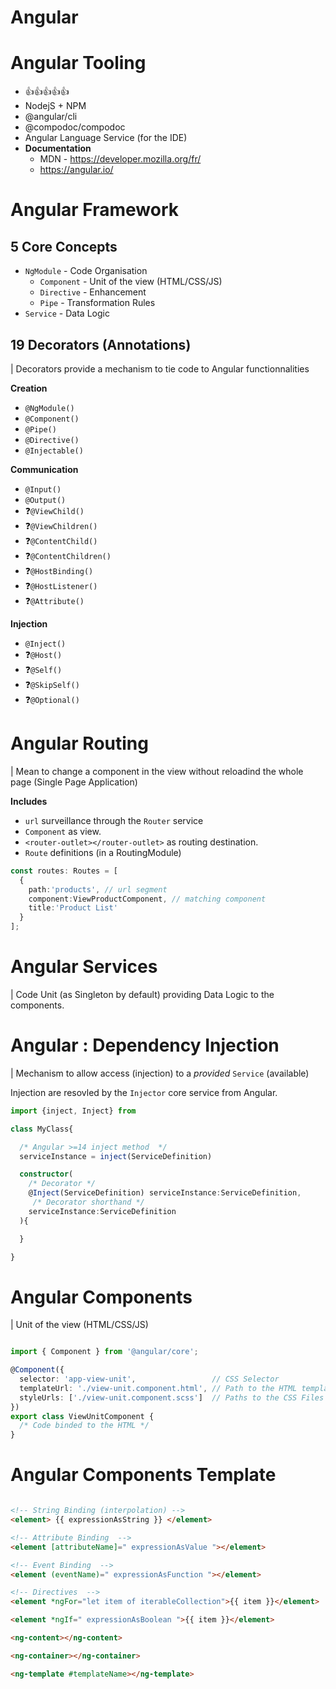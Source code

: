 
# Angular

# Angular Tooling

* 👍👍👍👍👍
* NodejS + NPM
* @angular/cli
* @compodoc/compodoc
* Angular Language Service (for the IDE)
* **Documentation**
   * MDN - https://developer.mozilla.org/fr/
   * https://angular.io/


# Angular Framework

## 5 Core Concepts

* `NgModule`    - Code Organisation
  * `Component` - Unit of the view (HTML/CSS/JS)
  * `Directive` - Enhancement
  * `Pipe`      - Transformation Rules
* `Service`     - Data Logic

## 19 Decorators (Annotations)

| Decorators provide a mechanism to tie code to Angular functionnalities

**Creation**
* `@NgModule()`
* `@Component()`
* `@Pipe()`
* `@Directive()`
* `@Injectable()`

**Communication**
* `@Input()`
* `@Output()`
* ❓`@ViewChild()`
* ❓`@ViewChildren()`
* ❓`@ContentChild()`
* ❓`@ContentChildren()`
* ❓`@HostBinding()`
* ❓`@HostListener()`
* ❓`@Attribute()`

**Injection**
* `@Inject()`
* ❓`@Host()`
* ❓`@Self()`
* ❓`@SkipSelf()`
* ❓`@Optional()`

# Angular Routing

| Mean to change a component in the view without reloadind the whole page (Single Page Application)

**Includes**

* `url` surveillance through the `Router` service
* `Component` as view.
* `<router-outlet></router-outlet>` as routing destination.
* `Route` definitions (in a RoutingModule)

```ts
const routes: Routes = [
  {
    path:'products', // url segment
    component:ViewProductComponent, // matching component
    title:'Product List'
  }
];

```

# Angular Services

| Code Unit (as Singleton by default) providing Data Logic to the components.


# Angular : Dependency Injection

| Mechanism to allow access (injection) to a *provided*  `Service` (available)

Injection are resovled by the `Injector` core service from Angular.

```ts
import {inject, Inject} from 

class MyClass{

  /* Angular >=14 inject method  */
  serviceInstance = inject(ServiceDefinition)

  constructor(
    /* Decorator */
    @Inject(ServiceDefinition) serviceInstance:ServiceDefinition,
     /* Decorator shorthand */
    serviceInstance:ServiceDefinition
  ){

  }

}

```

# Angular Components

| Unit of the view (HTML/CSS/JS)

```ts

import { Component } from '@angular/core';

@Component({
  selector: 'app-view-unit',                 // CSS Selector
  templateUrl: './view-unit.component.html', // Path to the HTML template file
  styleUrls: ['./view-unit.component.scss']  // Paths to the CSS Files
})
export class ViewUnitComponent {
  /* Code binded to the HTML */
}
```

# Angular Components Template

```html

<!-- String Binding (interpolation) -->
<element> {{ expressionAsString }} </element>

<!-- Attribute Binding  -->
<element [attributeName]=" expressionAsValue "></element>

<!-- Event Binding  -->
<element (eventName)=" expressionAsFunction "></element>

<!-- Directives  -->
<element *ngFor="let item of iterableCollection">{{ item }}</element>

<element *ngIf=" expressionAsBoolean ">{{ item }}</element>

<ng-content></ng-content>

<ng-container></ng-container>

<ng-template #templateName></ng-template>

```
